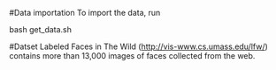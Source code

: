 #Data importation
To import the data, run

bash get_data.sh

#Datset 
Labeled Faces in The Wild (http://vis-www.cs.umass.edu/lfw/) contains more than 13,000 images of faces collected from the web. 
